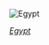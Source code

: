 
![Egypt](https://www.gstatic.com/prettyearth/assets/full/1697.jpg)

*[Egypt](https://www.google.com/maps/@29.795509,31.228144,17z/data=!3m1!1e3)*

